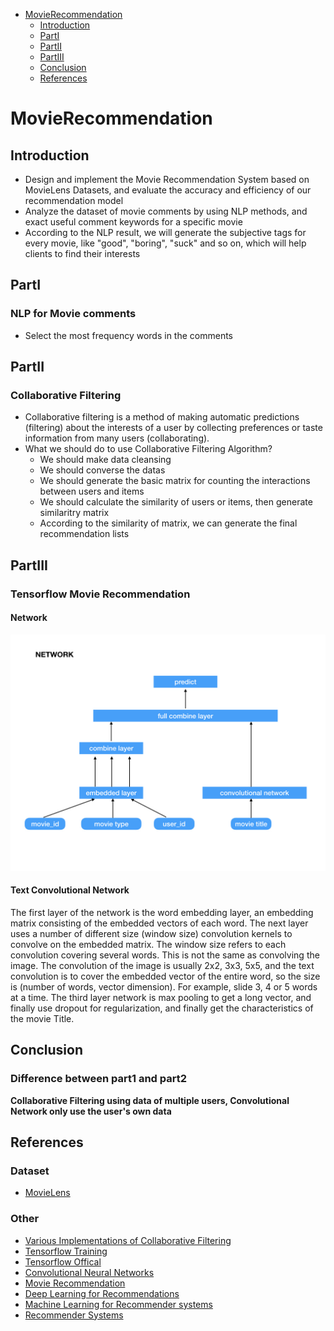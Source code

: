 <!-- GFM-TOC -->
* [MovieRecommendation](#movieRecommendation)
    * [Introduction](#introduction)
    * [PartI](#partI)
    * [PartII](#partII)
    * [PartIII](#partIII)    
    * [Conclusion](#conclusion)  
    * [References](#references)  
    
# MovieRecommendation
## Introduction
* Design and implement the Movie Recommendation System based on MovieLens Datasets, and evaluate the accuracy and efficiency of our recommendation model
* Analyze the dataset of movie comments by using NLP methods, and exact useful comment keywords for a specific movie
* According to the NLP result, we will generate the subjective tags for every movie, like "good", "boring", "suck" and so on, which will help clients to find their interests
## PartI
### NLP for Movie comments
* Select the most frequency words in the comments
## PartII
### Collaborative Filtering
* Collaborative filtering is a method of making automatic predictions (filtering) about the interests of a user by collecting preferences or taste information from many users (collaborating).
* What we should do to use Collaborative Filtering Algorithm?
  * We should make data cleansing
  * We should converse the datas
  * We should generate the basic matrix for counting the interactions between users and items
  * We should calculate the similarity of users or items, then generate similaritry matrix
  * According to the similarity of matrix, we can generate the final recommendation lists
## PartIII
### Tensorflow Movie Recommendation
#### Network
![picture](images/network.jpeg)
#### Text Convolutional Network
The first layer of the network is the word embedding layer, an embedding matrix consisting of the embedded vectors of each word. The next layer uses a number of different size (window size) convolution kernels to convolve on the embedded matrix. The window size refers to each convolution covering several words. This is not the same as convolving the image. The convolution of the image is usually 2x2, 3x3, 5x5, and the text convolution is to cover the embedded vector of the entire word, so the size is (number of words, vector dimension). For example, slide 3, 4 or 5 words at a time. The third layer network is max pooling to get a long vector, and finally use dropout for regularization, and finally get the characteristics of the movie Title.
## Conclusion
### Difference between part1 and part2
**Collaborative Filtering using data of multiple users, Convolutional Network only use the user's own data**
## References
### Dataset
* [MovieLens](https://grouplens.org/datasets/movielens/)
### Other
* [Various Implementations of Collaborative Filtering](https://towardsdatascience.com/various-implementations-of-collaborative-filtering-100385c6dfe0)
* [Tensorflow Training](http://wiki.jikexueyuan.com/project/tensorflow-zh/tutorials/mnist_tf.html)
* [Tensorflow Offical](https://www.tensorflow.org/guide/low_level_intro)
* [Convolutional Neural Networks](https://medium.com/machine-learning-world/convolutional-neural-networks-for-all-part-ii-b4cb41d424fd)
* [Movie Recommendation](https://github.com/topics/movie-recommendation)
* [Deep Learning for Recommendations](https://blog.csdn.net/jackmcgradylee/article/details/79129105)
* [Machine Learning for Recommender systems](https://medium.com/recombee-blog/machine-learning-for-recommender-systems-part-1-algorithms-evaluation-and-cold-start-6f696683d0ed)
* [Recommender Systems](http://www.ritchieng.com/machine-learning-recommender-systems/)
